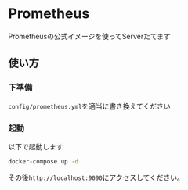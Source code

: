 # Prometheus
Prometheusの公式イメージを使ってServerたてます

## 使い方

### 下準備

`config/prometheus.yml`を適当に書き換えてください

### 起動

以下で起動します

```bash
docker-compose up -d
```

その後`http://localhost:9090`にアクセスしてください。